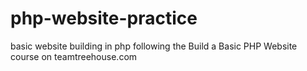 # php-website-practice
basic website building in php following the Build a Basic PHP Website course on teamtreehouse.com
